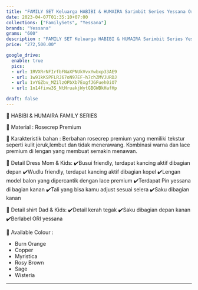 ```yaml
---
title: "FAMILY SET Keluarga HABIBI & HUMAIRA Sarimbit Series Yessana Original"
date: 2023-04-07T01:35:10+07:00
collections: ["FamilySets", "Yessana"]
brands: "Yessana"
grams: "600"
description : "FAMILY SET Keluarga HABIBI & HUMAIRA Sarimbit Series Yessana Original"
price: "272,500.00"

google_drive:
  enable: true
  pics:
  - url: 1RVXRrNFIrfbFNaXPNUkVvxYwbxp33AE9
  - url: 1w91kKSPFLRJ67oN97EF-h7chZMVJURDJ
  - url: 1vYGZbv_MZilzOPbXb7ExgfJGFueh0iO7
  - url: 1n14fixw3S_NtHruakjWytGBGWBkHafHp

draft: false
---
```


🌼 HABIBI & HUMAIRA FAMILY SERIES 

💎 Material : Rosecrep Premium

💎 Karakteristik bahan :
Berbahan rosecrep premium yang memiliki tekstur seperti kulit jeruk,lembut dan tidak menerawang. Kombinasi warna dan lace premium di lengan yang membuat semakin menawan.

💎 Detail Dress Mom & Kids:
✔️Busui friendly, terdapat kancing aktif dibagian depan
✔️Wudlu friendly, terdapat kancing aktif dibagian kopel
✔️Lengan model balon yang dipercantik dengan lace premium
✔️Terdapat Pin yessana di bagian kanan 
✔️Tali yang bisa kamu adjust sesuai selera 
✔️Saku dibagian kanan 

💎 Detail shirt Dad & Kids:
✔️Detail kerah tegak
✔️Saku dibagian depan kanan 
✔️Berlabel ORI yessana

💎 Available Colour :
- Burn Orange
- Copper
- Myristica
- Rosy Brown
- Sage
- Wisteria

----    
     
